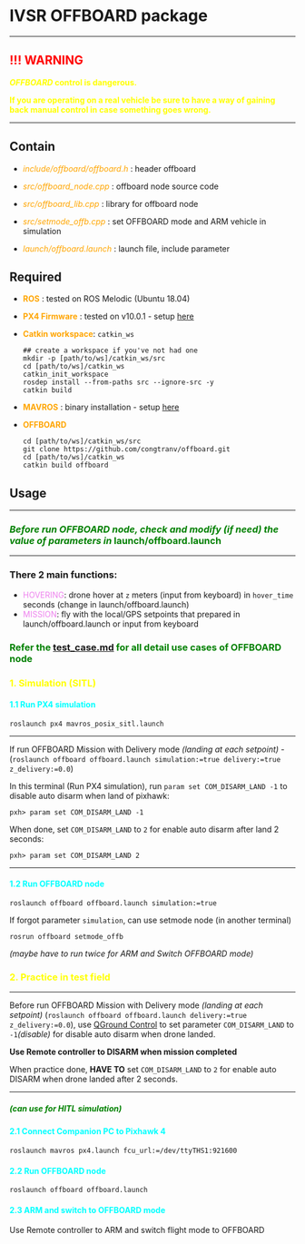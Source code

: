 # IVSR OFFBOARD package

***
## <span style="color:red">!!! WARNING

<span style="color:yellow">__*OFFBOARD* control is dangerous.__

<span style="color:yellow">**If you are operating on a real vehicle be sure to have a way of gaining back manual control in case something goes wrong.**
***

## Contain
- <span style="color:orange">*include/offboard/offboard.h*</span> : header offboard

- <span style="color:orange">*src/offboard_node.cpp*</span>   : offboard node source code
- <span style="color:orange">*src/offboard_lib.cpp*</span>    : library for offboard node
- <span style="color:orange">*src/setmode_offb.cpp*</span>    : set OFFBOARD mode and ARM vehicle in simulation
- <span style="color:orange">*launch/offboard.launch*</span>  : launch file, include parameter

## Required
- <span style="color:orange">**ROS**</span>             : tested on ROS Melodic (Ubuntu 18.04)
- <span style="color:orange">**PX4 Firmware**</span>    : tested on v10.0.1 - setup [here](https://github.com/congtranv/px4_install)
- <span style="color:orange">**Catkin workspace**</span>: `catkin_ws`
  ```
  ## create a workspace if you've not had one
  mkdir -p [path/to/ws]/catkin_ws/src
  cd [path/to/ws]/catkin_ws
  catkin_init_workspace
  rosdep install --from-paths src --ignore-src -y 
  catkin build
  ```
- <span style="color:orange">**MAVROS**</span>          : binary installation - setup [here](https://docs.px4.io/master/en/ros/mavros_installation.html#binary-installation-debian-ubuntu)

- <span style="color:orange">**OFFBOARD**</span>
  ```
  cd [path/to/ws]/catkin_ws/src
  git clone https://github.com/congtranv/offboard.git
  cd [path/to/ws]/catkin_ws
  catkin build offboard
  ```

## Usage
***
### <span style="color:green">*Before run OFFBOARD node, check and modify (if need) the value of parameters in* **launch/offboard.launch**
***
### There 2 main functions:
- <span style="color:violet">HOVERING</span>: drone hover at `z` meters (input from keyboard) in `hover_time` seconds (change in launch/offboard.launch)
- <span style="color:violet">MISSION</span>: fly with the local/GPS setpoints that prepared in launch/offboard.launch or input from keyboard
### <span style="color:green">Refer the [test_case.md](test_case.md) for all detail use cases of OFFBOARD node

### <span style="color:yellow">1. Simulation (SITL)

#### <span style="color:cyan">1.1 Run PX4 simulation
```
roslaunch px4 mavros_posix_sitl.launch
```
***
  If run OFFBOARD Mission with Delivery mode *(landing at each setpoint)* -
(`roslaunch offboard offboard.launch simulation:=true delivery:=true z_delivery:=0.0`)

  In this terminal (Run PX4 simulation), run  `param set COM_DISARM_LAND -1`  to disable auto disarm when land of pixhawk:
  ```
  pxh> param set COM_DISARM_LAND -1
  ```
  When done, set `COM_DISARM_LAND` to `2` for enable auto disarm after land 2 seconds:
  ```
  pxh> param set COM_DISARM_LAND 2
  ```
***
#### <span style="color:cyan">1.2 Run OFFBOARD node
```
roslaunch offboard offboard.launch simulation:=true
```

If forgot parameter `simulation`, can use setmode node (in another terminal)
```
rosrun offboard setmode_offb
```
*(maybe have to run twice for ARM and Switch OFFBOARD mode)*
### <span style="color:yellow">2. Practice in test field

***
  Before run OFFBOARD Mission with Delivery mode *(landing at each setpoint)* (`roslaunch offboard offboard.launch delivery:=true z_delivery:=0.0`), use [QGround Control](https://github.com/congtranv/px4-param/blob/main/QGroundControl.AppImage) to set parameter `COM_DISARM_LAND` to `-1`*(disable)* for disable auto disarm when drone landed. 
  
  **Use Remote controller to DISARM when mission completed**

  When practice done, **HAVE TO** set `COM_DISARM_LAND` to `2` for enable auto DISARM when drone landed after 2 seconds.
***

##### <span style="color:green">***(can use for HITL simulation)***

#### <span style="color:cyan">2.1 Connect Companion PC to Pixhawk 4 
```
roslaunch mavros px4.launch fcu_url:=/dev/ttyTHS1:921600
```
#### <span style="color:cyan">2.2 Run OFFBOARD node
```
roslaunch offboard offboard.launch
```
#### <span style="color:cyan">2.3 ARM and switch to OFFBOARD mode
Use Remote controller to ARM and switch flight mode to OFFBOARD